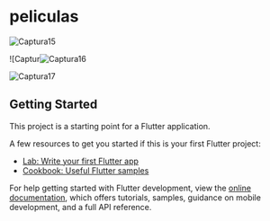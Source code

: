 # peliculas

![Captura15](https://user-images.githubusercontent.com/62777613/209696024-ff70f533-6634-4455-a40b-53e602d15e44.PNG)

![Captur![Captura16](https://user-images.githubusercontent.com/62777613/209695705-9110ec3c-ea69-4b88-8bd3-f254304df2dc.PNG)

![Captura17](https://user-images.githubusercontent.com/62777613/209695720-ef49d509-2db1-430c-9bb0-f95968b82872.PNG)


## Getting Started

This project is a starting point for a Flutter application.

A few resources to get you started if this is your first Flutter project:

- [Lab: Write your first Flutter app](https://docs.flutter.dev/get-started/codelab)
- [Cookbook: Useful Flutter samples](https://docs.flutter.dev/cookbook)

For help getting started with Flutter development, view the
[online documentation](https://docs.flutter.dev/), which offers tutorials,
samples, guidance on mobile development, and a full API reference.

